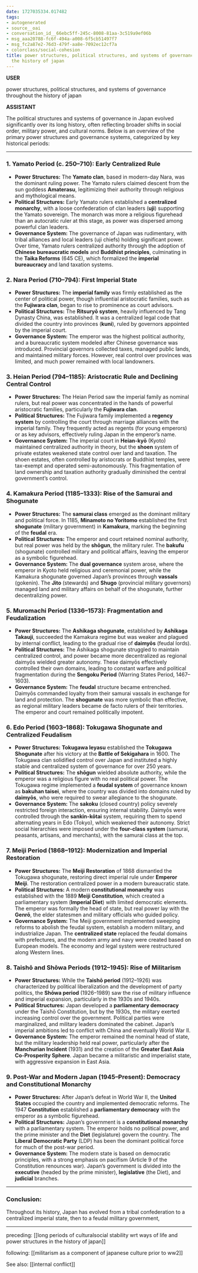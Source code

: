 ```yaml
---
date: 1727035334.017482
tags:
- autogenerated
- source__oai
- conversation_id__66ebc5ff-245c-8008-81aa-3c519a9ef06b
- msg_aaa20788-fc6f-494a-a008-6f5cb51497f7
- msg_fc2a87e2-76d3-479f-aa8e-7092ec12cf7a
- colorclass/social-cohesion
title: power structures, political structures, and systems of governance throughout
  the history of japan
---
```


**USER**

power structures, political structures, and systems of governance throughout the history of japan


**ASSISTANT**

The political structures and systems of governance in Japan evolved significantly over its long history, often reflecting broader shifts in social order, military power, and cultural norms. Below is an overview of the primary power structures and governance systems, categorized by key historical periods:

---

### 1. **Yamato Period (c. 250–710)**: Early Centralized Rule
- **Power Structures:** The **Yamato clan**, based in modern-day Nara, was the dominant ruling power. The Yamato rulers claimed descent from the sun goddess **Amaterasu**, legitimizing their authority through religious and mythological means.
- **Political Structures:** Early Yamato rulers established a **centralized monarchy**, with a loose confederation of clan leaders (**uji**) supporting the Yamato sovereign. The monarch was more a religious figurehead than an autocratic ruler at this stage, as power was dispersed among powerful clan leaders.
- **Governance System:** The governance of Japan was rudimentary, with tribal alliances and local leaders (uji chiefs) holding significant power. Over time, Yamato rulers centralized authority through the adoption of **Chinese bureaucratic models** and **Buddhist principles**, culminating in the **Taika Reforms** (645 CE), which formalized the **imperial bureaucracy** and land taxation systems.

### 2. **Nara Period (710–794)**: First Imperial State
- **Power Structures:** The **imperial family** was firmly established as the center of political power, though influential aristocratic families, such as the **Fujiwara clan**, began to rise to prominence as court advisors.
- **Political Structures:** The **Ritsuryō system**, heavily influenced by Tang Dynasty China, was established. It was a centralized legal code that divided the country into provinces (**kuni**), ruled by governors appointed by the imperial court.
- **Governance System:** The emperor was the highest political authority, and a bureaucratic system modeled after Chinese governance was introduced. Provincial governors collected taxes, managed public lands, and maintained military forces. However, real control over provinces was limited, and much power remained with local landowners.

### 3. **Heian Period (794–1185)**: Aristocratic Rule and Declining Central Control
- **Power Structures:** The Heian Period saw the imperial family as nominal rulers, but real power was concentrated in the hands of powerful aristocratic families, particularly the **Fujiwara clan**.
- **Political Structures:** The Fujiwara family implemented a **regency system** by controlling the court through marriage alliances with the imperial family. They frequently acted as regents (for young emperors) or as key advisors, effectively ruling Japan in the emperor’s name.
- **Governance System:** The imperial court in **Heian-kyō** (Kyoto) maintained centralized authority in theory, but the **shoen** system of private estates weakened state control over land and taxation. The shoen estates, often controlled by aristocrats or Buddhist temples, were tax-exempt and operated semi-autonomously. This fragmentation of land ownership and taxation authority gradually diminished the central government’s control.

### 4. **Kamakura Period (1185–1333)**: Rise of the Samurai and Shogunate
- **Power Structures:** The **samurai class** emerged as the dominant military and political force. In 1185, **Minamoto no Yoritomo** established the first **shogunate** (military government) in **Kamakura**, marking the beginning of the **feudal** era.
- **Political Structures:** The emperor and court retained nominal authority, but real power was held by the **shōgun**, the military ruler. The **bakufu** (shogunate) controlled military and political affairs, leaving the emperor as a symbolic figurehead.
- **Governance System:** The **dual governance** system arose, where the emperor in Kyoto held religious and ceremonial power, while the Kamakura shogunate governed Japan’s provinces through **vassals** (gokenin). The **Jito** (stewards) and **Shugo** (provincial military governors) managed land and military affairs on behalf of the shogunate, further decentralizing power.

### 5. **Muromachi Period (1336–1573)**: Fragmentation and Feudalization
- **Power Structures:** The **Ashikaga shogunate**, established by **Ashikaga Takauji**, succeeded the Kamakura regime but was weaker and plagued by internal conflict, leading to the gradual rise of **daimyōs** (feudal lords).
- **Political Structures:** The Ashikaga shogunate struggled to maintain centralized control, and power became more decentralized as regional daimyōs wielded greater autonomy. These daimyōs effectively controlled their own domains, leading to constant warfare and political fragmentation during the **Sengoku Period** (Warring States Period, 1467–1603).
- **Governance System:** The **feudal** structure became entrenched. Daimyōs commanded loyalty from their samurai vassals in exchange for land and protection. The **shogunate** was more symbolic than effective, as regional military leaders became de facto rulers of their territories. The emperor and court remained politically impotent.

### 6. **Edo Period (1603–1868)**: Tokugawa Shogunate and Centralized Feudalism
- **Power Structures:** **Tokugawa Ieyasu** established the **Tokugawa Shogunate** after his victory at the **Battle of Sekigahara** in 1600. The Tokugawa clan solidified control over Japan and instituted a highly stable and centralized system of governance for over 250 years.
- **Political Structures:** The **shōgun** wielded absolute authority, while the emperor was a religious figure with no real political power. The Tokugawa regime implemented a **feudal system** of governance known as **bakuhan taisei**, where the country was divided into domains ruled by **daimyōs**, who were required to swear allegiance to the shogunate.
- **Governance System:** The **sakoku** (closed country) policy severely restricted foreign interaction, ensuring internal stability. Daimyōs were controlled through the **sankin-kōtai** system, requiring them to spend alternating years in Edo (Tokyo), which weakened their autonomy. Strict social hierarchies were imposed under the **four-class system** (samurai, peasants, artisans, and merchants), with the samurai class at the top.

### 7. **Meiji Period (1868–1912)**: Modernization and Imperial Restoration
- **Power Structures:** The **Meiji Restoration** of 1868 dismantled the Tokugawa shogunate, restoring direct imperial rule under **Emperor Meiji**. The restoration centralized power in a modern bureaucratic state.
- **Political Structures:** A modern **constitutional monarchy** was established with the 1889 **Meiji Constitution**, which created a parliamentary system (**Imperial Diet**) with limited democratic elements. The emperor was formally the head of state, but real power lay with the **Genrō**, the elder statesmen and military officials who guided policy.
- **Governance System:** The Meiji government implemented sweeping reforms to abolish the feudal system, establish a modern military, and industrialize Japan. The **centralized state** replaced the feudal domains with prefectures, and the modern army and navy were created based on European models. The economy and legal system were restructured along Western lines.

### 8. **Taishō and Shōwa Periods (1912–1945)**: Rise of Militarism
- **Power Structures:** While the **Taishō period** (1912–1926) was characterized by political liberalization and the development of party politics, the **Shōwa period** (1926–1989) saw the rise of military influence and imperial expansion, particularly in the 1930s and 1940s.
- **Political Structures:** Japan developed a **parliamentary democracy** under the Taishō Constitution, but by the 1930s, the military exerted increasing control over the government. Political parties were marginalized, and military leaders dominated the cabinet. Japan’s imperial ambitions led to conflict with China and eventually World War II.
- **Governance System:** The emperor remained the nominal head of state, but the military leadership held real power, particularly after the **Manchurian Incident** (1931) and the creation of the **Greater East Asia Co-Prosperity Sphere**. Japan became a militaristic and imperialist state, with aggressive expansion in East Asia.

### 9. **Post-War and Modern Japan (1945–Present)**: Democracy and Constitutional Monarchy
- **Power Structures:** After Japan’s defeat in World War II, the **United States** occupied the country and implemented democratic reforms. The 1947 **Constitution** established a **parliamentary democracy** with the emperor as a symbolic figurehead.
- **Political Structures:** Japan’s government is a **constitutional monarchy** with a parliamentary system. The emperor holds no political power, and the prime minister and the **Diet** (legislature) govern the country. The **Liberal Democratic Party** (LDP) has been the dominant political force for much of the post-war period.
- **Governance System:** The modern state is based on democratic principles, with a strong emphasis on pacifism (Article 9 of the Constitution renounces war). Japan’s government is divided into the **executive** (headed by the prime minister), **legislative** (the Diet), and **judicial** branches.

---

### Conclusion:
Throughout its history, Japan has evolved from a tribal confederation to a centralized imperial state, then to a feudal military government,


---

preceding: [[long periods of culturalsocial stability wrt ways of life and power structures in the history of japan]]  


following: [[militarism as a component of japanese culture prior to ww2]]

See also: [[internal conflict]]